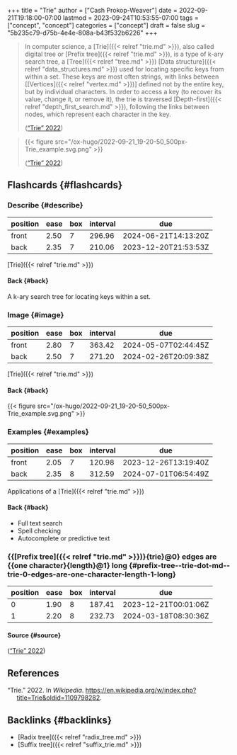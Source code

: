 +++
title = "Trie"
author = ["Cash Prokop-Weaver"]
date = 2022-09-21T19:18:00-07:00
lastmod = 2023-09-24T10:53:55-07:00
tags = ["concept", "concept"]
categories = ["concept"]
draft = false
slug = "5b235c79-d75b-4e4e-808a-b43f532b6226"
+++

> In computer science, a [Trie]({{< relref "trie.md" >}}), also called digital tree or [Prefix tree]({{< relref "trie.md" >}}), is a type of k-ary search tree, a [Tree]({{< relref "tree.md" >}}) [Data structure]({{< relref "data_structures.md" >}}) used for locating specific keys from within a set. These keys are most often strings, with links between [[Vertices]({{< relref "vertex.md" >}})] defined not by the entire key, but by individual characters. In order to access a key (to recover its value, change it, or remove it), the trie is traversed [Depth-first]({{< relref "depth_first_search.md" >}}), following the links between nodes, which represent each character in the key.
>
> (<a href="#citeproc_bib_item_1">“Trie” 2022</a>)

<!--quoteend-->

> {{< figure src="/ox-hugo/2022-09-21_19-20-50_500px-Trie_example.svg.png" >}}
>
> (<a href="#citeproc_bib_item_1">“Trie” 2022</a>)


## Flashcards {#flashcards}


### Describe {#describe}

| position | ease | box | interval | due                  |
|----------|------|-----|----------|----------------------|
| front    | 2.50 | 7   | 296.96   | 2024-06-21T14:13:20Z |
| back     | 2.35 | 7   | 210.06   | 2023-12-20T21:53:53Z |

[Trie]({{< relref "trie.md" >}})


#### Back {#back}

A k-ary search tree for locating keys within a set.


### Image {#image}

| position | ease | box | interval | due                  |
|----------|------|-----|----------|----------------------|
| front    | 2.80 | 7   | 363.42   | 2024-05-07T02:44:45Z |
| back     | 2.50 | 7   | 271.20   | 2024-02-26T20:09:38Z |

[Trie]({{< relref "trie.md" >}})


#### Back {#back}

{{< figure src="/ox-hugo/2022-09-21_19-20-50_500px-Trie_example.svg.png" >}}


### Examples {#examples}

| position | ease | box | interval | due                  |
|----------|------|-----|----------|----------------------|
| front    | 2.05 | 7   | 120.98   | 2023-12-26T13:19:40Z |
| back     | 2.35 | 8   | 312.59   | 2024-07-01T06:54:49Z |

Applications of a [Trie]({{< relref "trie.md" >}})


#### Back {#back}

-   Full text search
-   Spell checking
-   Autocomplete or predictive text


### {{[Prefix tree]({{< relref "trie.md" >}})}{trie}@0} edges are {{one character}{length}@1} long {#prefix-tree--trie-dot-md--trie-0-edges-are-one-character-length-1-long}

| position | ease | box | interval | due                  |
|----------|------|-----|----------|----------------------|
| 0        | 1.90 | 8   | 187.41   | 2023-12-21T00:01:06Z |
| 1        | 2.20 | 8   | 232.73   | 2024-03-18T08:30:36Z |


#### Source {#source}

(<a href="#citeproc_bib_item_1">“Trie” 2022</a>)

## References

<style>.csl-entry{text-indent: -1.5em; margin-left: 1.5em;}</style><div class="csl-bib-body">
  <div class="csl-entry"><a id="citeproc_bib_item_1"></a>“Trie.” 2022. In <i>Wikipedia</i>. <a href="https://en.wikipedia.org/w/index.php?title=Trie&oldid=1109798282">https://en.wikipedia.org/w/index.php?title=Trie&#38;oldid=1109798282</a>.</div>
</div>


## Backlinks {#backlinks}

-   [Radix tree]({{< relref "radix_tree.md" >}})
-   [Suffix tree]({{< relref "suffix_trie.md" >}})
